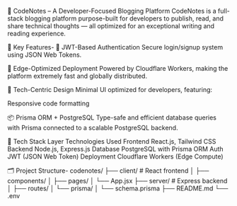 🚀 CodeNotes – A Developer-Focused Blogging Platform
CodeNotes is a full-stack blogging platform purpose-built for developers to publish, read, and share technical thoughts — all optimized for an exceptional writing and reading experience.


🧩 Key Features-
🔐 JWT-Based Authentication
Secure login/signup system using JSON Web Tokens.

💾 Edge-Optimized Deployment
Powered by Cloudflare Workers, making the platform extremely fast and globally distributed.

🧠 Tech-Centric Design
Minimal UI optimized for developers, featuring:

Responsive code formatting

📦 Prisma ORM + PostgreSQL
Type-safe and efficient database queries with Prisma connected to a scalable PostgreSQL backend.

🧰 Tech Stack
Layer	Technologies Used
Frontend	React.js, Tailwind CSS
Backend	Node.js, Express.js
Database	PostgreSQL with Prisma ORM
Auth	JWT (JSON Web Token)
Deployment	Cloudflare Workers (Edge Compute)

🗂️ Project Structure-
codenotes/
├── client/            # React frontend
│   ├── components/
│   ├── pages/
│   └── App.jsx
├── server/            # Express backend
│   ├── routes/
│   └── prisma/
│       └── schema.prisma
├── README.md
└── .env
